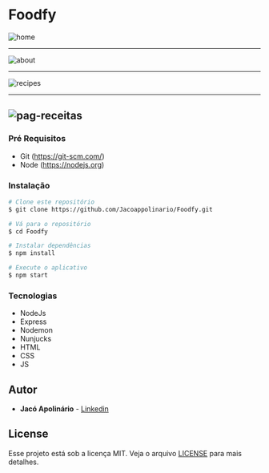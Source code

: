 # Foodfy

![home](https://user-images.githubusercontent.com/53705089/77591998-f4a59780-6ecf-11ea-90ac-bf16e0c29afb.png)


---

![about](https://user-images.githubusercontent.com/53705089/77592043-1010a280-6ed0-11ea-8979-2c5cbbbafea5.png)

---

![recipes](https://user-images.githubusercontent.com/53705089/77592084-261e6300-6ed0-11ea-83af-567a3f40bc13.png)


---

![pag-receitas](https://user-images.githubusercontent.com/53705089/77592114-39313300-6ed0-11ea-9321-ce37ae7c9e66.png)
---
### Pré Requisitos

- Git (https://git-scm.com/)
- Node (https://nodejs.org)

### Instalação

```bash
# Clone este repositório
$ git clone https://github.com/Jacoappolinario/Foodfy.git

# Vá para o repositório
$ cd Foodfy

# Instalar dependências
$ npm install

# Execute o aplicativo
$ npm start
```

### Tecnologias

- NodeJs
- Express
- Nodemon
- Nunjucks
- HTML
- CSS
- JS

## Autor
* **Jacó Apolinário** - [Linkedin](https://www.linkedin.com/in/jacoapolinario/)


## License

Esse projeto está sob a licença MIT. Veja o arquivo [LICENSE](/LICENSE) para mais detalhes.

